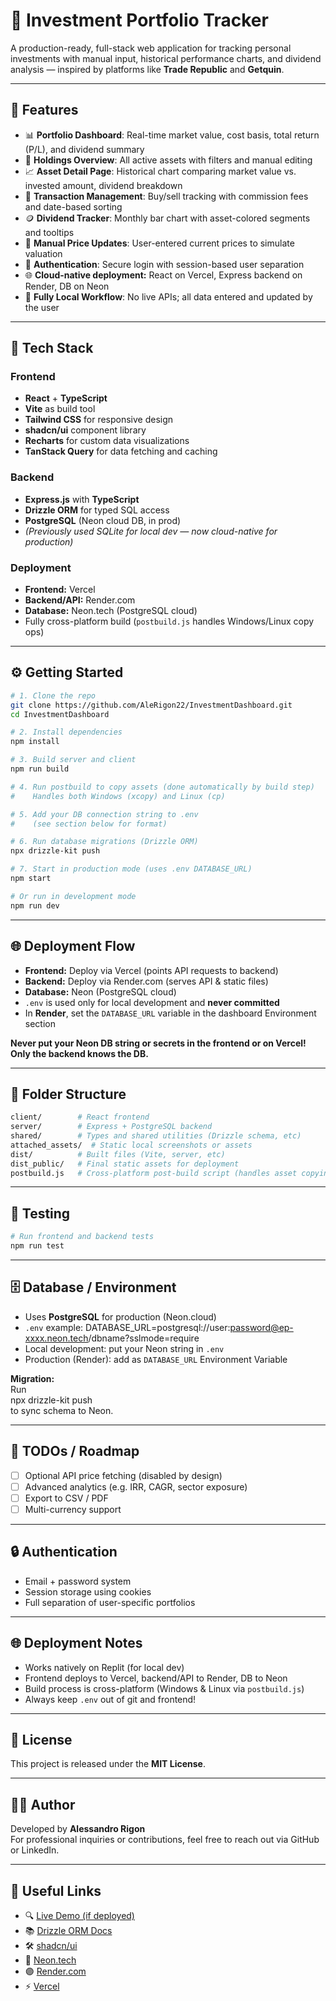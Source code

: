 
# 💼 Investment Portfolio Tracker

A production-ready, full-stack web application for tracking personal investments with manual input, historical performance charts, and dividend analysis — inspired by platforms like **Trade Republic** and **Getquin**.

---

## 🚀 Features

- 📊 **Portfolio Dashboard**: Real-time market value, cost basis, total return (P/L), and dividend summary
- 🧾 **Holdings Overview**: All active assets with filters and manual editing
- 📈 **Asset Detail Page**: Historical chart comparing market value vs. invested amount, dividend breakdown
- 💸 **Transaction Management**: Buy/sell tracking with commission fees and date-based sorting
- 🪙 **Dividend Tracker**: Monthly bar chart with asset-colored segments and tooltips
- 💼 **Manual Price Updates**: User-entered current prices to simulate valuation
- 🔐 **Authentication**: Secure login with session-based user separation
- 🌐 **Cloud-native deployment:** React on Vercel, Express backend on Render, DB on Neon
- 🧠 **Fully Local Workflow**: No live APIs; all data entered and updated by the user

---

## 🧱 Tech Stack

### Frontend
- **React** + **TypeScript**
- **Vite** as build tool
- **Tailwind CSS** for responsive design
- **shadcn/ui** component library
- **Recharts** for custom data visualizations
- **TanStack Query** for data fetching and caching

### Backend
- **Express.js** with **TypeScript**
- **Drizzle ORM** for typed SQL access
- **PostgreSQL** (Neon cloud DB, in prod)
- *(Previously used SQLite for local dev — now cloud-native for production)*

### Deployment
- **Frontend:** Vercel
- **Backend/API:** Render.com
- **Database:** Neon.tech (PostgreSQL cloud)
- Fully cross-platform build (`postbuild.js` handles Windows/Linux copy ops)

---

## ⚙️ Getting Started

```bash
# 1. Clone the repo
git clone https://github.com/AleRigon22/InvestmentDashboard.git
cd InvestmentDashboard

# 2. Install dependencies
npm install

# 3. Build server and client
npm run build

# 4. Run postbuild to copy assets (done automatically by build step)
#    Handles both Windows (xcopy) and Linux (cp)

# 5. Add your DB connection string to .env
#    (see section below for format)

# 6. Run database migrations (Drizzle ORM)
npx drizzle-kit push

# 7. Start in production mode (uses .env DATABASE_URL)
npm start

# Or run in development mode
npm run dev
```

---

## 🌐 Deployment Flow

- **Frontend:** Deploy via Vercel (points API requests to backend)
- **Backend:** Deploy via Render.com (serves API & static files)
- **Database:** Neon (PostgreSQL cloud)
- `.env` is used only for local development and **never committed**
- In **Render**, set the `DATABASE_URL` variable in the dashboard Environment section

**Never put your Neon DB string or secrets in the frontend or on Vercel! Only the backend knows the DB.**

---

## 📁 Folder Structure

```bash
client/        # React frontend
server/        # Express + PostgreSQL backend
shared/        # Types and shared utilities (Drizzle schema, etc)
attached_assets/  # Static local screenshots or assets
dist/          # Built files (Vite, server, etc)
dist_public/   # Final static assets for deployment
postbuild.js   # Cross-platform post-build script (handles asset copying)
```

---

## 🧪 Testing

```bash
# Run frontend and backend tests
npm run test
```

---

## 🗄️ Database / Environment

- Uses **PostgreSQL** for production (Neon.cloud)
- `.env` example:
  DATABASE_URL=postgresql://user:password@ep-xxxx.neon.tech/dbname?sslmode=require
- Local development: put your Neon string in `.env`
- Production (Render): add as `DATABASE_URL` Environment Variable

**Migration:**  
Run  
npx drizzle-kit push  
to sync schema to Neon.

---

## 📌 TODOs / Roadmap

- [ ] Optional API price fetching (disabled by design)
- [ ] Advanced analytics (e.g. IRR, CAGR, sector exposure)
- [ ] Export to CSV / PDF
- [ ] Multi-currency support

---

## 🔒 Authentication

- Email + password system
- Session storage using cookies
- Full separation of user-specific portfolios

---

## 🌐 Deployment Notes

- Works natively on Replit (for local dev)
- Frontend deploys to Vercel, backend/API to Render, DB to Neon
- Build process is cross-platform (Windows & Linux via `postbuild.js`)
- Always keep `.env` out of git and frontend!

---

## 📄 License

This project is released under the **MIT License**.

---

## 👨‍💻 Author

Developed by **Alessandro Rigon**  
For professional inquiries or contributions, feel free to reach out via GitHub or LinkedIn.

---

## 🔗 Useful Links

- 🔍 [Live Demo (if deployed)](https://your-demo-link.com)
- 📚 [Drizzle ORM Docs](https://orm.drizzle.team/)
- 🛠 [shadcn/ui](https://ui.shadcn.com/)
- 🐘 [Neon.tech](https://neon.tech/)
- 🟣 [Render.com](https://render.com/)
- ⚡ [Vercel](https://vercel.com/)

